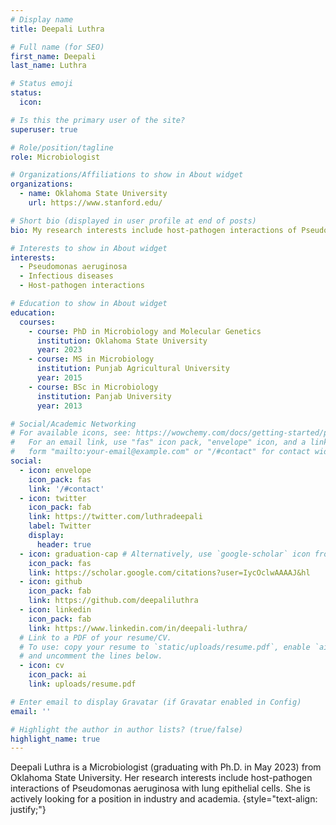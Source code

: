 ```yaml
---
# Display name
title: Deepali Luthra

# Full name (for SEO)
first_name: Deepali
last_name: Luthra

# Status emoji
status:
  icon: 

# Is this the primary user of the site?
superuser: true

# Role/position/tagline
role: Microbiologist

# Organizations/Affiliations to show in About widget
organizations:
  - name: Oklahoma State University
    url: https://www.stanford.edu/

# Short bio (displayed in user profile at end of posts)
bio: My research interests include host-pathogen interactions of Pseudomonas aeruginosa with lung epithelial cells.

# Interests to show in About widget
interests:
  - Pseudomonas aeruginosa
  - Infectious diseases
  - Host-pathogen interactions

# Education to show in About widget
education:
  courses:
    - course: PhD in Microbiology and Molecular Genetics
      institution: Oklahoma State University
      year: 2023
    - course: MS in Microbiology
      institution: Punjab Agricultural University
      year: 2015
    - course: BSc in Microbiology
      institution: Panjab University
      year: 2013

# Social/Academic Networking
# For available icons, see: https://wowchemy.com/docs/getting-started/page-builder/#icons
#   For an email link, use "fas" icon pack, "envelope" icon, and a link in the
#   form "mailto:your-email@example.com" or "/#contact" for contact widget.
social:
  - icon: envelope
    icon_pack: fas
    link: '/#contact'
  - icon: twitter
    icon_pack: fab
    link: https://twitter.com/luthradeepali
    label: Twitter
    display:
      header: true
  - icon: graduation-cap # Alternatively, use `google-scholar` icon from `ai` icon pack
    icon_pack: fas
    link: https://scholar.google.com/citations?user=IycOclwAAAAJ&hl
  - icon: github
    icon_pack: fab
    link: https://github.com/deepaliluthra
  - icon: linkedin
    icon_pack: fab
    link: https://www.linkedin.com/in/deepali-luthra/
  # Link to a PDF of your resume/CV.
  # To use: copy your resume to `static/uploads/resume.pdf`, enable `ai` icons in `params.yaml`,
  # and uncomment the lines below.
  - icon: cv
    icon_pack: ai
    link: uploads/resume.pdf

# Enter email to display Gravatar (if Gravatar enabled in Config)
email: ''

# Highlight the author in author lists? (true/false)
highlight_name: true
---
```


Deepali Luthra is a Microbiologist (graduating with Ph.D. in May 2023) from Oklahoma State University. Her research interests include host-pathogen interactions of Pseudomonas aeruginosa with lung epithelial cells. She is actively looking for a position in industry and academia.
{style="text-align: justify;"}
